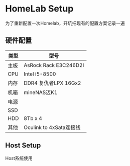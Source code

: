 # HomeLab Setup

为了重新配置一次Homelab，开坑把现有的配置方案记录一遍

## 硬件配置

类型|型号
-|-
主板|AsRock Rack E3C246D2I
CPU|Intel i5-8500
内存|DDR4 复仇者LPX 16Gx2
机箱|mineNAS迈K1
电源|
SSD|
HDD| 8Tb x 4
其他| Oculink to 4xSata连接线

## Host Setup

Host系统使用